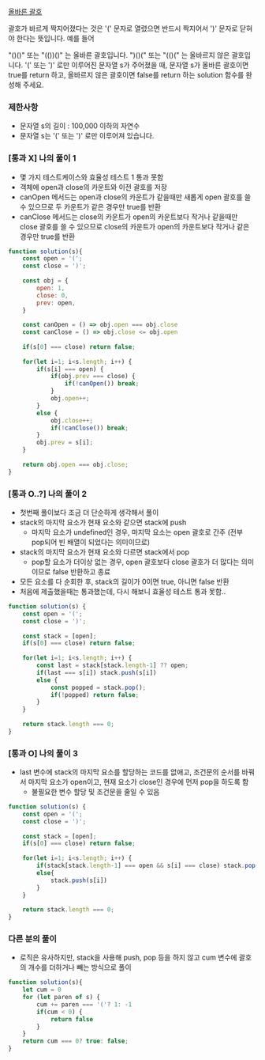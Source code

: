 <a href="https://school.programmers.co.kr/learn/courses/30/lessons/12909">올바른 괄호</a>

괄호가 바르게 짝지어졌다는 것은 '(' 문자로 열렸으면 반드시 짝지어서 ')' 문자로 닫혀야 한다는 뜻입니다. 예를 들어

"()()" 또는 "(())()" 는 올바른 괄호입니다.
")()(" 또는 "(()(" 는 올바르지 않은 괄호입니다.
'(' 또는 ')' 로만 이루어진 문자열 s가 주어졌을 때, 문자열 s가 올바른 괄호이면 true를 return 하고, 올바르지 않은 괄호이면 false를 return 하는 solution 함수를 완성해 주세요.

### 제한사항

- 문자열 s의 길이 : 100,000 이하의 자연수
- 문자열 s는 '(' 또는 ')' 로만 이루어져 있습니다.

### [통과 X] 나의 풀이 1

- 몇 가지 테스트케이스와 효율성 테스트 1 통과 못함
- 객체에 open과 close의 카운트와 이전 괄호를 저장
- canOpen 메서드는 open과 close의 카운트가 같을때만 새롭게 open 괄호를 쓸 수 있으므로 두 카운트가 같은 경우만 true를 반환
- canClose 메서드는 close의 카운트가 open의 카운트보다 작거나 같을때만 close 괄호를 쓸 수 있으므로 close의 카운트가 open의 카운트보다 작거나 같은 경우만 true를 반환

```js
function solution(s){
    const open = '(';
    const close = ')';
    
    const obj = {
        open: 1,
        close: 0,
        prev: open,
    }
    
    const canOpen = () => obj.open === obj.close
    const canClose = () => obj.close <= obj.open
    
    if(s[0] === close) return false;
    
    for(let i=1; i<s.length; i++) {
        if(s[i] === open) {
            if(obj.prev === close) {
                if(!canOpen()) break;
            }
            obj.open++;
        }
        else {
            obj.close++;
            if(!canClose()) break;
        }
        obj.prev = s[i];
    }
    
    return obj.open === obj.close;
}
```

### [통과 O..?] 나의 풀이 2

- 첫번째 풀이보다 조금 더 단순하게 생각해서 풀이
- stack의 마지막 요소가 현재 요소와 같으면 stack에 push
    - 마지막 요소가 undefined인 경우, 마지막 요소는 open 괄호로 간주 (전부 pop되어 빈 배열이 되었다는 의미이므로)
- stack의 마지막 요소가 현재 요소와 다르면 stack에서 pop
    - pop할 요소가 더이상 없는 경우, open 괄호보다 close 괄호가 더 많다는 의미이므로 false 반환하고 종료 
- 모든 요소를 다 순회한 후, stack의 길이가 0이면 true, 아니면 false 반환
- 처음에 제출했을때는 통과했는데, 다시 해보니 효율성 테스트 통과 못함.. 

```js
function solution(s) {
    const open = '(';
    const close = ')';
    
    const stack = [open];
    if(s[0] === close) return false;
    
    for(let i=1; i<s.length; i++) {
        const last = stack[stack.length-1] ?? open;
        if(last === s[i]) stack.push(s[i])
        else {
            const popped = stack.pop();
            if(!popped) return false;
        }
    }
    
    return stack.length === 0;
}
```

### [통과 O] 나의 풀이 3

- last 변수에 stack의 마지막 요소를 할당하는 코드를 없애고, 조건문의 순서를 바꿔서 마지막 요소가 open이고, 현재 요소가 close인 경우에 먼저 pop을 하도록 함
    - 불필요한 변수 할당 및 조건문을 줄일 수 있음

```js
function solution(s) {
    const open = '(';
    const close = ')';
    
    const stack = [open];
    if(s[0] === close) return false;
    
    for(let i=1; i<s.length; i++) {
        if(stack[stack.length-1] === open && s[i] === close) stack.pop();
        else{
            stack.push(s[i])
        }
    }
    
    return stack.length === 0;
}
```

### 다른 분의 풀이

- 로직은 유사하지만, stack을 사용해 push, pop 등을 하지 않고 cum 변수에 괄호의 개수를 더하거나 빼는 방식으로 풀이

```js
function solution(s){
    let cum = 0
    for (let paren of s) {
        cum += paren === '('? 1: -1
        if(cum < 0) {
            return false
        }
    }
    return cum === 0? true: false;
}
```